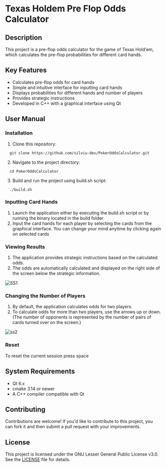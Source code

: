 # Texas Holdem Pre Flop Odds Calculator


## Description
This project is a pre-flop odds calculator for the game of Texas Hold'em, which calculates the pre-flop probabilities for different card hands.

## Key Features
- Calculates pre-flop odds for card hands
- Simple and intuitive interface for inputting card hands
- Displays probabilities for different hands and number of players
- Provides strategic instructions
- Developed in C++ with a graphical interface using Qt

## User Manual

### Installation
1. Clone this repository:
```shell
  git clone https://github.com/silviu-dev/PokerOddsCalculator.git
```
2. Navigate to the project directory: 
```shell
  cd PokerOddsCalculator
```
3. Build and run the project using build.sh script:
```shell
  ./build.sh
```

### Inputting Card Hands
1. Launch the application either by executing the build.sh script or by running the binary located in the build folder
2. Input the card hands for each player by selecting the cards from the graphical interface. You can change your mind anytime by clicking again on selected cards

### Viewing Results
1. The application provides strategic instructions based on the calculated odds.
2. The odds are automatically calculated and displayed on the right side of the screen below the strategic information.

![SS1](https://github.com/silviu-dev/PokerOddsCalculator/assets/56478018/05d4841d-e014-475e-a473-9eb3a93a75b7)

### Changing the Number of Players
1. By default, the application calculates odds for two players.
2. To calculate odds for more than two players,  use the arrows up or down. (The number of opponents is represented by the number of pairs of cards turned over on the screen.)

![ss2](https://github.com/silviu-dev/PokerOddsCalculator/assets/56478018/443cd56f-3a79-4e0f-a6c0-79dc20dce932)

### Reset
To reset the current session press space

## System Requirements
- Qt 6.x
- cmake 3.14 or newer
- A C++ compiler compatible with Qt

## Contributing
Contributions are welcome! If you'd like to contribute to this project, you can fork it and then submit a pull request with your improvements.


## License
This project is licensed under the GNU Lesser General Public License v3.0. See the [LICENSE](LICENSE) file for details.
